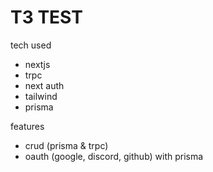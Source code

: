 # T3 TEST

tech used

- nextjs
- trpc
- next auth
- tailwind
- prisma
  <br/>

features

- crud (prisma & trpc)
- oauth (google, discord, github) with prisma

